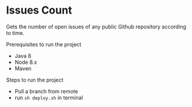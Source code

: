 # Issues Count
Gets the number of open issues of any public Github repository according to time.

Prerequisites to run the project 
- Java 8
- Node 8.x
- Maven

Steps to run the project
- Pull a branch from remote
- run `sh deploy.sh` in terminal
